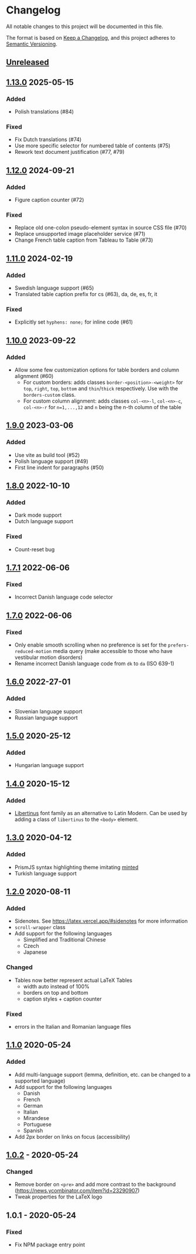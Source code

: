 # Changelog

All notable changes to this project will be documented in this file.

The format is based on [Keep a Changelog](https://keepachangelog.com/en/1.0.0/), and this project adheres to [Semantic Versioning](https://semver.org/spec/v2.0.0.html).

## [Unreleased](https://github.com/vincentdoerig/latex-css/compare/v1.13.0...master)

## [1.13.0](https://github.com/vincentdoerig/latex-css/compare/v1.12.0...v1.13.0) 2025-05-15

### Added
- Polish translations (#84)

### Fixed
- Fix Dutch translations (#74)
- Use more specific selector for numbered table of contents (#75)
- Rework text document justification (#77, #79)

## [1.12.0](https://github.com/vincentdoerig/latex-css/compare/v1.11.0...v1.12.0) 2024-09-21

### Added
- Figure caption counter (#72)

### Fixed
- Replace old one-colon pseudo-element syntax in source CSS file (#70) 
- Replace unsupported image placeholder service (#71)
- Change French table caption from Tableau to Table (#73)

## [1.11.0](https://github.com/vincentdoerig/latex-css/compare/v1.10.0...v1.11.0) 2024-02-19

### Added
- Swedish language support (#65)
- Translated table caption prefix for cs (#63), da, de, es, fr, it

### Fixed
- Explicitly set `hyphens: none;` for inline code (#61)

## [1.10.0](https://github.com/vincentdoerig/latex-css/compare/v1.9.0...v1.10.0) 2023-09-22

### Added

- Allow some few customization options for table borders and column alignment (#60)
  - For custom borders: adds classes `border-<position>-<weight>` for `top`, `right`, `top`, `bottom` and `thin`/`thick` respectively. Use with the `borders-custom` class.
  - For custom column alignment: adds classes `col-<n>-l`, `col-<n>-c`, `col-<n>-r` for `n=1,...,12` and `n` being the n-th column of the table

## [1.9.0](https://github.com/vincentdoerig/latex-css/compare/v1.8.0...v1.9.0) 2023-03-06

### Added

- Use vite as build tool (#52)
- Polish language support (#49)
- First line indent for paragraphs (#50)

## [1.8.0](https://github.com/vincentdoerig/latex-css/compare/v1.7.0...v1.8.0) 2022-10-10

### Added
- Dark mode support
- Dutch language support

### Fixed
- Count-reset bug

## [1.7.1](https://github.com/vincentdoerig/latex-css/compare/v1.7.0...v1.7.1) 2022-06-06

### Fixed
- Incorrect Danish language code selector

## [1.7.0](https://github.com/vincentdoerig/latex-css/compare/v1.6.0...v1.7.0) 2022-06-06

### Fixed
- Only enable smooth scrolling when no preference is set for the `prefers-reduced-motion` media query (make accessible to those who have vestibular motion disorders)
- Rename incorrect Danish language code from `dk` to `da` (ISO 639-1)

## [1.6.0](https://github.com/vincentdoerig/latex-css/compare/v1.5.0...v1.6.0) 2022-27-01

### Added
- Slovenian language support
- Russian language support

## [1.5.0](https://github.com/vincentdoerig/latex-css/compare/v1.4.0...v1.5.0) 2020-25-12

### Added
- Hungarian language support

## [1.4.0](https://github.com/vincentdoerig/latex-css/compare/v1.3.0...v1.4.0) 2020-15-12

### Added
- [Libertinus](https://github.com/alerque/libertinus) font family as an alternative to Latin Modern. Can be used by adding a class of `libertinus` to the `<body>` element.

## [1.3.0](https://github.com/vincentdoerig/latex-css/compare/v1.2.0...v1.3.0) 2020-04-12

### Added
- PrismJS syntax highlighting theme imitating [minted](https://github.com/gpoore/minted)
- Turkish language support

## [1.2.0](https://github.com/vincentdoerig/latex-css/compare/v1.1.0...v1.2.0) 2020-08-11

### Added
- Sidenotes. See https://latex.vercel.app/#sidenotes for more information
- `scroll-wrapper` class
- Add support for the following languages
  - Simplified and Traditional Chinese
  - Czech
  - Japanese

### Changed
- Tables now better represent actual LaTeX Tables
  - width auto instead of 100%
  - borders on top and bottom
  - caption styles + caption counter

### Fixed
- errors in the Italian and Romanian language files

## [1.1.0](https://github.com/vincentdoerig/latex-css/compare/v1.0.2...v1.1.0) 2020-05-24

### Added

- Add multi-language support (lemma, definition, etc. can be changed to a supported language)
- Add support for the following languages
  - Danish
  - French
  - German
  - Italian
  - Mirandese
  - Portuguese
  - Spanish
- Add 2px border on links on focus (accessibility)

## [1.0.2](https://github.com/vincentdoerig/latex-css/compare/v1.0.1...v1.0.2) - 2020-05-24

### Changed

- Remove border on `<pre>` and add more contrast to the background (https://news.ycombinator.com/item?id=23290907)
- Tweak properties for the LaTeX logo

## 1.0.1 - 2020-05-24

### Fixed

- Fix NPM package entry point
